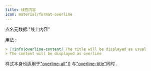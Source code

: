 ```yaml
---
title: 线性内容
icon: material/format-overline
---
```


点名元数据:"线上内容"

用法 :
```md
> [!info|overline-content] The title will be displayed as usual
> The content will be displayed as overline
```

样式本身也适用于["overline-all"](../combined-styling/page-21.md)]] 与["overline-title"](../title-styling/page-21.md)同时 .